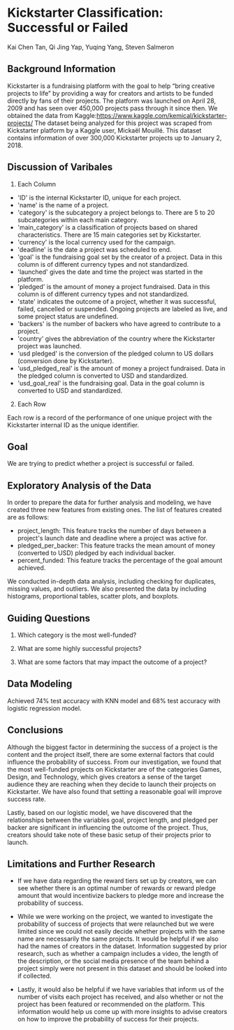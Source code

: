 # Kickstarter Classification: Successful or Failed

Kai Chen Tan, Qi Jing Yap, Yuqing Yang, Steven Salmeron

## Background Information
Kickstarter is a fundraising platform with the goal to help “bring creative projects to life” by providing a way for creators and artists to be funded directly by fans of their projects. The platform was launched on April 28, 2009 and has seen over 450,000 projects pass through it since then. We obtained the data from Kaggle:https://www.kaggle.com/kemical/kickstarter-projects/ The dataset being analyzed for this project was scraped from Kickstarter platform by a Kaggle user, Mickaël Mouillé. This dataset contains information of over 300,000 Kickstarter projects up to January 2, 2018.

## Discussion of Varibales
1. Each Column

- 'ID' is the internal Kickstarter ID, unique for each project.
- 'name' is the name of a project.
- 'category' is the subcategory a project belongs to. There are 5 to 20 subcategories within each main category.
- 'main_category' is a classification of projects based on shared characteristics. There are 15 main categories set by Kickstarter.
- 'currency' is the local currency used for the campaign.
- 'deadline' is the date a project was scheduled to end.
- 'goal' is the fundraising goal set by the creator of a project. Data in this column is of different currency types and not standardized.
- 'launched' gives the date and time the project was started in the platform.
- 'pledged' is the amount of money a project fundraised. Data in this column is of different currency types and not standardized.
- 'state' indicates the outcome of a project, whether it was successful, failed, cancelled or suspended. Ongoing projects are labeled as live, and some project status are undefined.
- 'backers' is the number of backers who have agreed to contribute to a project.
- 'country' gives the abbreviation of the country where the Kickstarter project was launched.
- 'usd pledged' is the conversion of the pledged column to US dollars (conversion done by Kickstarter).
- 'usd_pledged_real' is the amount of money a project fundraised. Data in the pledged column is converted to USD and standardized.
- 'usd_goal_real' is the fundraising goal. Data in the goal column is converted to USD and standardized.

2. Each Row

Each row is a record of the performance of one unique project with the Kickstarter internal ID as the unique identifier.

## Goal
We are trying to predict whether a project is successful or failed.

## Exploratory Analysis of the Data

In order to prepare the data for further analysis and modeling, we have created three new features from existing ones. The list of features created are as follows:

- project_length: This feature tracks the number of days between a project's launch date and deadline where a project was active for. 
- pledged_per_backer: This feature tracks the mean amount of money (converted to USD) pledged by each individual backer. 
- percent_funded: This feature tracks the percentage of the goal amount achieved.

We conducted in-depth data analysis, including checking for duplicates, missing values, and outliers. We also presented the data by including histograms, proportional tables, scatter plots, and boxplots.

## Guiding Questions 
1. Which category is the most well-funded?

2. What are some highly successful projects?

3. What are some factors that may impact the outcome of a project?

## Data Modeling
Achieved 74% test accuracy with KNN model and 68% test accuracy with logistic regression model.

## Conclusions
Although the biggest factor in determining the success of a project is the content and the project itself, there are some external factors that could influence the probability of success. From our investigation, we found that the most well-funded projects on Kickstarter are of the categories Games, Design, and Technology, which gives creators a sense of the target audience they are reaching when they decide to launch their projects on Kickstarter. We have also found that setting a reasonable goal will improve success rate. 

Lastly, based on our logistic model, we have discovered that the relationships between the variables goal, project length, and pledged per backer are significant in influencing the outcome of the project. Thus, creators should take note of these basic setup of their projects prior to launch.

## Limitations and Further Research
- If we have data regarding the reward tiers set up by creators, we can see whether there is an optimal number of rewards or reward pledge amount that would incentivize backers to pledge more and increase the probability of success.

- While we were working on the project, we wanted to investigate the probability of success of projects that were relaunched but we were limited since we could not easily decide whether projects with the same name are necessarily the same projects. It would be helpful if we also had the names of creators in the dataset.
Information suggested by prior research, such as whether a campaign includes a video, the length of the description, or the social media presence of the team behind a project simply were not present in this dataset and should be looked into if collected.

- Lastly, it would also be helpful if we have variables that inform us of the number of visits each project has received, and also whether or not the project has been featured or recommended on the platform. This information would help us come up with more insights to advise creators on how to improve the probability of success for their projects.
